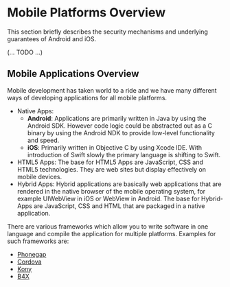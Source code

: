 # Mobile Platforms Overview

This section briefly describes the security mechanisms and underlying guarantees of Android and iOS.

(... TODO ...)

## Mobile Applications Overview

Mobile development has taken world to a ride and we have many different ways of developing applications for all mobile platforms.

* Native Apps:
   * **Android**: Applications are primarily written in Java by using the Android SDK. However code logic could be abstracted out as a C binary by using the Android NDK to provide low-level functionality and speed.
   * **iOS**: Primarily written in Objective C by using Xcode IDE. With introduction of Swift slowly the primary language is shifting to Swift.
* HTML5 Apps: The base for HTML5 Apps are JavaScript, CSS and HTML5 technologies. They are web sites but display effectively on mobile devices.
* Hybrid Apps: Hybrid applications are basically web applications that are rendered in the native browser of the mobile operating system, for example UIWebView in iOS or WebView in Android. The base for Hybrid-Apps are JavaScript, CSS and HTML that are packaged in a native application.

There are various frameworks which allow you to write software in one language and compile the application for multiple platforms. Examples for such frameworks are:
* [Phonegap](http://phonegap.com/)
* [Cordova](https://cordova.apache.org/)
* [Kony](http://www.kony.com/)
* [B4X](https://www.b4x.com/)
